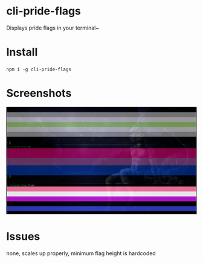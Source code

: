# cli-pride-flags

Displays pride flags in your terminal~

# Install
`npm i -g cli-pride-flags`

# Screenshots
![agen, bi, fluid](screenies/1.png)

# Issues
none, scales up properly, minimum flag height is hardcoded
